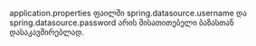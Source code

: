 application.properties ფაილში spring.datasource.username და spring.datasource.password არის მისათითებელი ბაზასთან დასაკავშირებლად.
